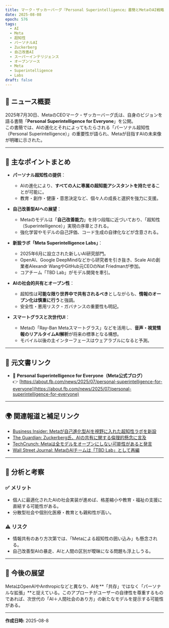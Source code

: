 ```yaml
---
title: マーク・ザッカーバーグ『Personal Superintelligence』書簡とMetaのAI戦略
date: 2025-08-08
epoch: 576
tags:
  - AI
  - Meta
  - 超知性
  - パーソナルAI
  - Zuckerberg
  - 自己改善AI
  - スーパーインテリジェンス
  - オープンソース
  - Meta
  - Superintelligence
  - Labs
draft: false
---
```


## 🧠 ニュース概要

2025年7月30日、MetaのCEOマーク・ザッカーバーグ氏は、自身のビジョンを語る書簡「**Personal Superintelligence for Everyone**」を公開。  
この書簡では、AIの進化とそれによってもたらされる「パーソナル超知性（Personal Superintelligence）」の重要性が語られ、Metaが目指すAIの未来像が明確に示された。

---

## 🔑 主なポイントまとめ

- **パーソナル超知性の提供**：
  - AIの進化により、**すべての人に専属の超知能アシスタントを持たせる**ことが可能に。
  - 教育・創作・健康・意思決定など、個々人の成長と選択を強力に支援。

- **自己改善型AIへの展望**：
  - Metaのモデルは「**自己改善能力**」を持つ段階に近づいており、「超知性（Superintelligence）」実現の序章とされる。
  - 強化学習やモデルの自己評価、コード生成の自律化などが含意される。

- **新設ラボ「Meta Superintelligence Labs」**：
  - 2025年6月に設立された新しいAI研究部門。
  - OpenAI、Google DeepMindなどから研究者を引き抜き、Scale AIの創業者Alexandr WangやGitHub元CEOのNat Friedmanが参加。
  - コアチーム「TBD Lab」がモデル開発を牽引。

- **AIの社会的共有とオープン性**：
  - 超知性は**可能な限り世界中で共有されるべき**としながらも、**情報のオープン化は慎重に行う**と強調。
  - 安全性・悪用リスク・ガバナンスの重要性も明記。

- **スマートグラスと次世代UI**：
  - Metaの「Ray-Ban Metaスマートグラス」などを活用し、**音声・視覚情報のリアルタイムAI解析**が将来の標準となる構想。
  - モバイル以後の主インターフェースはウェアラブルになると予測。

---

## 📄 元文書リンク

- 💬 **Personal Superintelligence for Everyone（Meta公式ブログ）**  
  👉 [https://about.fb.com/news/2025/07/personal-superintelligence-for-everyone](https://about.fb.com/news/2025/07/personal-superintelligence-for-everyone)

---

## 🌍 関連報道と補足リンク

- [Business Insider: Metaが自己進化型AIを視野に入れた超知性ラボを新設](https://www.businessinsider.com/meta-ai-talent-war-superintelligence-push-tension-desertion-2025-8)
- [The Guardian: Zuckerberg氏、AIの共有に関する倫理的懸念に言及](https://www.theguardian.com/technology/2025/jul/30/zuckerberg-superintelligence-meta-ai)
- [TechCrunch: Metaは全モデルをオープンにしない可能性があると発言](https://techcrunch.com/2025/07/30/zuckerberg-says-meta-likely-wont-open-source-all-of-its-superintelligence-ai-models/)
- [Wall Street Journal: MetaのAIチームは「TBD Lab」として再編](https://www.wsj.com/tech/ai/meta-ai-superintelligence-team-6415a4f4)

---

## 🧭 分析と考察

### ✅ メリット
- 個人に最適化されたAIの社会実装が進めば、格差縮小や教育・福祉の支援に直結する可能性がある。
- 分散型社会や個別化医療・教育とも親和性が高い。

### ⚠️ リスク
- 情報共有のあり方次第では、「Metaによる超知性の囲い込み」も懸念される。
- 自己改善型AIの暴走、AIと人間の区別が曖昧になる問題も浮上しうる。

---

## 🔮 今後の展望

MetaはOpenAIやAnthropicなどと異なり、AIを**「共存」ではなく「パーソナルな拡張」**と捉えている。このアプローチがユーザーの自律性を尊重するものであれば、次世代の「AI＋人間社会のあり方」の新たなモデルを提示する可能性がある。


---

**作成日時:** 2025-08-8
